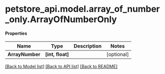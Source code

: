 # petstore_api.model.array_of_number_only.ArrayOfNumberOnly

#### Properties
Name | Type | Description | Notes
------------ | ------------- | ------------- | -------------
**ArrayNumber** | **[int, float]** |  | [optional] 

[[Back to Model list]](../../README.md#documentation-for-models) [[Back to API list]](../../README.md#documentation-for-api-endpoints) [[Back to README]](../../README.md)

